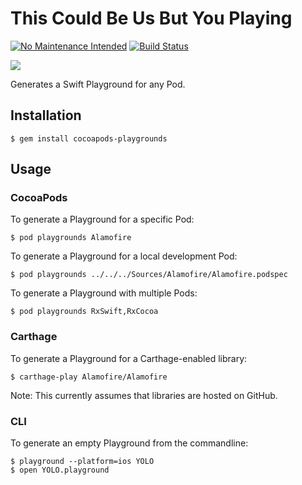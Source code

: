 # This Could Be Us But You Playing

[![No Maintenance Intended](http://unmaintained.tech/badge.svg)](http://unmaintained.tech/)
[![Build Status](https://img.shields.io/travis/segiddins/ThisCouldBeUsButYouPlaying/master.svg?style=flat)](https://travis-ci.org/segiddins/ThisCouldBeUsButYouPlaying)

![](README_images/alamofire.png)

Generates a Swift Playground for any Pod.

## Installation

    $ gem install cocoapods-playgrounds

## Usage

### CocoaPods

To generate a Playground for a specific Pod:

    $ pod playgrounds Alamofire

To generate a Playground for a local development Pod:

    $ pod playgrounds ../../../Sources/Alamofire/Alamofire.podspec

To generate a Playground with multiple Pods:

    $ pod playgrounds RxSwift,RxCocoa

### Carthage

To generate a Playground for a Carthage-enabled library:

    $ carthage-play Alamofire/Alamofire

Note: This currently assumes that libraries are hosted on GitHub.

### CLI

To generate an empty Playground from the commandline:

    $ playground --platform=ios YOLO
    $ open YOLO.playground
